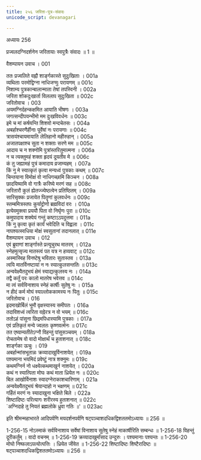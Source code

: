 ```yaml
---
title: २५६ जरिता-पुत्र-संवादः
unicode_script: devanagari

---
```



अध्यायः 256

प्रज्वलदग्निदर्शनेन जरितायाः स्वपुत्रैः संवादः ॥ 1 ॥

वैशम्पायन उवाच ।	001  

ततः प्रज्वलिते वह्नौ शार्ङ्गकास्ते सुदुःखिताः ।	001a  
व्यथिताः परमोद्विग्ना नाधिजग्मुः परायणम् ॥	001c  
निशाम्य पुत्रकान्बालान्माता तेषां तपस्विनी ।	002a  
जरिता शोकदुःखार्ता विललाप सुदुःखिता ॥	002c  
जरितोवाच ।	003  
अयमग्निर्दहन्कक्षमित आयाति भीषणः ।	003a  
जगत्सन्दीपयन्भीमो मम दुःखविवर्धनः ॥	003c  
इमे च मां कर्षयन्ति शिशवो मन्दचेतसः ।	004a  
अबर्हाश्चरणैर्हीनाः पूर्वेषां नः परायणाः ॥	004c  
त्रासयंश्चायमायाति लेलिहानो महीरुहान् ।	005a  
अजातपक्षाश्च सुता न शक्ताः सरणे मम ॥	005c  
आदाय च न शक्नोमि पुत्रांस्तरितुमात्मना ।	006a  
न च त्यक्तुमहं शक्ता हृदयं दूयतीव मे ॥	006c  
कं तु जह्यामहं पुत्रं कमादाय व्रजाम्यहम् ।	007a  
किं नु मे स्यात्कृतं कृत्वा मन्यध्वं पुत्रकाः कथम् ॥	007c  
चिन्तयाना विमोक्षं वो नाधिगच्छामि किञ्चन ।	008a  
छादयिष्यामि वो गात्रैः करिष्ये मरणं सह ॥	008c  
जरितारौ कुलं ह्येतज्ज्येष्ठत्वेन प्रतिष्ठितम् ।	009a  
सारिसृक्कः प्रजायेत पितॄणां कुलवर्धनः ॥	009c  
स्तम्बमित्रस्तपः कुर्याद्द्रोणो ब्रह्मविदां वरः ।	010a  
इत्येवमुक्त्वा प्रययौ पिता वो निर्घृणः पुरा ॥	010c  
कमुपादाय शक्येयं गन्तुं कष्टाऽऽपदुत्तमा ।	011a  
किं नु कृत्वा कृतं कार्यं भवेदिति च विह्वला ।	011c  
नापश्यत्स्वधिया मोक्षं स्वसुतानां तदानलात् ॥	011e  
वैशम्पायन उवाच ।	012  
एवं ब्रुवाणां शार्ङ्गास्ते प्रत्यूचुरथ मातरम् ।	012a  
स्नेहमुत्सृज्य मातस्त्वं पत यत्र न हव्यवाट् ॥	012c  
अस्मास्विह विनष्टेषु भवितारः सुतास्तव ।	013a  
त्वयि मातर्विनष्टायां न नः स्यात्कुलसन्ततिः ॥	013c  
अन्ववेक्ष्यैतदुभयं क्षेमं स्याद्यत्कुलस्य नः ।	014a  
तद्वै कर्तुं परः कालो मातरेष भवेत्तव ॥	014c  
मा त्वं सर्वविनाशाय स्नेहं कार्षीः सुतेषु नः ।	015a  
न हीदं कर्म मोघं स्याल्लोककामस्य नः पितुः ॥	015c  
जरितोवाच ।	016  
इदमाखोर्बिलं भूमौ वृक्षस्यास्य समीपतः ।	016a  
तदाविशध्वं त्वरिता वह्नेरत्र न वो भयम् ॥	016c  
ततोऽहं पांसुना छिद्रमपिधास्यामि पुत्रकाः ।	017a  
एवं प्रतिकृतं मन्ये ज्वलतः कृष्णवर्त्मनः ॥	017c  
तत एष्याम्यतीतेऽग्नौ विहन्तुं पांसुसञ्चयम् ।	018a  
रोचतामेष वो वादो मोक्षार्थं च हुताशनात् ॥	018c  
शार्ङ्गका ऊचुः ।	019  
अबर्हान्मांसभूतान्नः क्रव्यादाखुर्विनाशयेत् ।	019a  
पश्यमाना भयमिदं प्रवेष्टुं नात्र शक्नुमः ॥	019c  
कथमग्निर्न नो धक्ष्येत्कथमाखुर्न नाशयेत् ।	020a  
कथं न स्यात्पिता मोघः कथं माता ध्रियेत नः ॥	020c  
बिल आखोर्विनाशः स्यादग्नेराकाशचारिणाम् ।	021a  
अन्ववेक्ष्यैतदुभयं श्रेयान्दाहो न भक्षणम् ॥	021c  
गर्हितं मरणं नः स्यादाखुना भक्षिते बिले ।	022a  
शिष्टादिष्टः परित्यागः शरीरस्य हुताशनात् ॥	022c  
`अग्निदाहे तु नियतं ब्रह्मलोके ध्रुवा गतिः ॥' ॥	023ac  

इति श्रीमन्महाभारते आदिपर्वणि मयदर्शनपर्वणि षट्पञ्चाशदधिकद्विशततमोऽध्यायः ॥ 256 ॥

1-256-15 नोऽस्माकं सर्वविनाशाय सर्वेषां विनाशाय सुतेषु स्नेहं माकार्षीरिति सम्बन्धः ॥ 1-256-18 विहन्तुं दूरीकर्तुंम् । वादो वचनम् ॥ 1-256-19 क्रव्यादाखुर्मांसाद उन्दुरुः । पश्यमानाः पश्यन्तः ॥ 1-256-20 मोघो निष्फलाऽपत्योत्पत्तिः । ध्रियेत जीवेत ॥ 1-256-22 शिष्टादिष्टः शिष्टैरादिष्टः ॥ षट्पञ्चाशदधिकद्विशततमोऽध्यायः ॥ 256 ॥